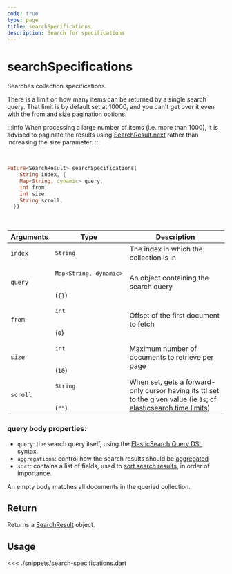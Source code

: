 ```yaml
---
code: true
type: page
title: searchSpecifications
description: Search for specifications
---
```


# searchSpecifications


Searches collection specifications.

There is a limit on how many items can be returned by a single search query.
That limit is by default set at 10000, and you can't get over it even with the from and size pagination options.

:::info
When processing a large number of items (i.e. more than 1000), it is advised to paginate the results using [SearchResult.next](/sdk/dart/2/core-classes/search-result/next) rather than increasing the size parameter.
:::

<br/>

```dart
Future<SearchResult> searchSpecifications(
    String index, {
    Map<String, dynamic> query,
    int from,
    int size,
    String scroll,
  })
```

<br/>

| Arguments | Type              | Description                           |
| --------- | ----------------- | ------------------------------------- |
| `index`   | <pre>String</pre> | The index in which the collection is in |
| `query`    | <pre>Map<String, dynamic></pre><br>(`{}`) | An object containing the search query |
| `from`     | <pre>int</pre><br/>(`0`)    | Offset of the first document to fetch                                                                                                                                                                             |
| `size`     | <pre>int</pre><br/>(`10`)   | Maximum number of documents to retrieve per page                                                                                                                                                                  |
| `scroll`   | <pre>String</pre><br/>(`""`)    | When set, gets a forward-only cursor having its ttl set to the given value (ie `1s`; cf [elasticsearch time limits](https://www.elastic.co/guide/en/elasticsearch/reference/7.3/common-options.html#time-units)) |                |

### query body properties:

- `query`: the search query itself, using the [ElasticSearch Query DSL](https://www.elastic.co/guide/en/elasticsearch/reference/7.4/query-dsl.html) syntax.
- `aggregations`: control how the search results should be [aggregated](https://www.elastic.co/guide/en/elasticsearch/reference/7.4/search-aggregations.html)
- `sort`: contains a list of fields, used to [sort search results](https://www.elastic.co/guide/en/elasticsearch/reference/7.4/search-request-sort.html), in order of importance.

An empty body matches all documents in the queried collection.

 ## Return

 Returns a [SearchResult](/sdk/dart/2/core-classes/search-result) object.


## Usage

<<< ./snippets/search-specifications.dart
